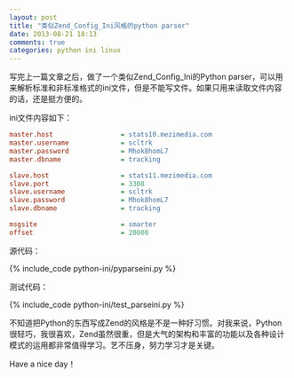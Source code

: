 ```yaml
---
layout: post
title: "类似Zend_Config_Ini风格的python parser"
date: 2013-08-21 18:13
comments: true
categories: python ini linux
---
```

写完上一篇文章之后，做了一个类似Zend_Config_Ini的Python parser，可以用来解析标准和非标准格式的ini文件，但是不能写文件。如果只用来读取文件内容的话，还是挺方便的。

ini文件内容如下：

``` ini
master.host                 = stats10.mezimedia.com
master.username             = scltrk
master.password             = Mhok8homL7
master.dbname               = tracking

slave.host                  = stats11.mezimedia.com
slave.port                  = 3308
slave.username              = scltrk
slave.password              = Mhok8homL7
slave.dbname                = tracking

msgsite                     = smarter
offset                      = 20000
```

<!-- more -->

源代码：

{% include_code python-ini/pyparseini.py %}

测试代码：

{% include_code python-ini/test_parseini.py %}

不知道把Python的东西写成Zend的风格是不是一种好习惯。对我来说，Python很轻巧，我很喜欢，Zend虽然很重，但是大气的架构和丰富的功能以及各种设计模式的运用都非常值得学习。艺不压身，努力学习才是关键。

Have a nice day！